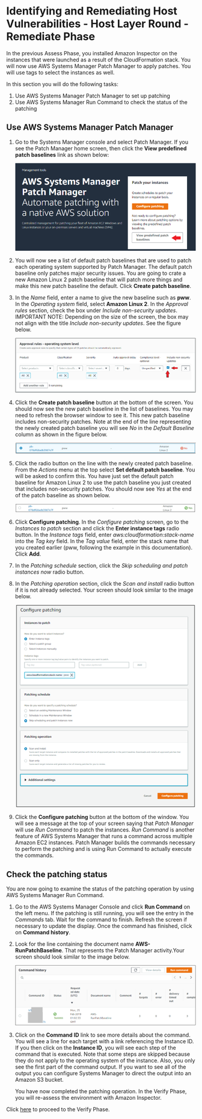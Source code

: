 # Identifying and Remediating Host Vulnerabilities - Host Layer Round - Remediate Phase

In the previous Assess Phase, you installed Amazon Inspector on the instances that were launched as a result of the
CloudFormation stack.  You will now use AWS Systems Manager Patch Manager to apply patches.
You will use tags to select the instances as well.

In this section you will do the following tasks:

1. Use AWS Systems Manager Patch Manager to set up patching
2. Use AWS Systems Manager Run Command to check the status of the patching

## Use AWS Systems Manager Patch Manager

1. Go to the Systems Manager console and select Patch Manager.  If you see the Patch Manager home screen, then click the **View predefined patch baselines** link as shown below:

    ![remediate-home-screen](./images/remediate-pm-home-screen.png)

2.  You will now see a list of default patch baselines that are used to patch each operating system supported by Patch Manager.   The default patch baseline only patches major security issues.  You are going to crate a new Amazon Linux 2 patch baseline that will patch more things and make this new patch baseline the default.  Click **Create patch baseline**.


3.  In the *Name* field, enter a name to give the new baseline such as **pww**.  In the *Operating system* field, select **Amazon Linux 2**.  In the *Approval rules* section, check the box under *Include non-security updates*.  IMPORTANT NOTE:  Depending on the size of the screen, the box may not align with the title *Include non-security updates*.  See the figure below.

    ![approval-rule](./images/remediate-pm-approval-rule.png)

4.  Click the **Create patch baseline** button at the bottom of the screen.  You should now see the new patch baseline in the list of baselines.  You may need to refresh the browser window to see it.  This new patch baseline includes non-security patches.  Note at the end of the line representing the newly created patch baseline you will see *No* in the *Default Baseline* column as shown in the figure below.

    ![default-baseline](./images/remediate-pm-default-baseline-no.png)

5. Click the radio button on the line with the newly created patch baseline.  From the *Actions* menu at the top select **Set default patch baseline**.  You will be asked to confirm this.  You have just set the default patch baseline for Amazon Linux 2 to use the patch baseline you just created that includes non-security patches.  You should now see *Yes* at the end of the patch baseline as shown below.

    ![default-baseline](./images/remediate-pm-default-baseline-yes.png)


6. Click **Configure patching**. In the *Configure patching* screen, go to the *Instances to patch* section and click the **Enter instance tags** radio button.  In the *Instance tags* field, enter *aws:cloudformation:stack-name* into the *Tag key* field.  In the *Tag value* field, enter the stack name that you created earlier (pww, following the example in this documentation).  Click **Add**.


7. In the *Patching schedule* section, click the *Skip scheduling and patch instances now* radio button.

8. In the *Patching operation* section, click the *Scan and install* radio button if it is not already selected.  Your screen should look similar to the image below.

    ![configure-patching](./images/remediate-pm-configure-patching.png)

9.  Click the **Configure patching** button at the bottom of the window.  You will see a message at the top of your screen saying that *Patch Manager* will use *Run Command* to patch the instances.   *Run Command* is another feature of AWS Systems Manager that runs a command across multiple Amazon EC2 instances.  Patch Manager builds the commands necessary to perform the patching and is using Run Command to actually execute the commands.

## Check the patching status

You are now going to examine the status of the patching operation by using AWS Systems Manager Run Command.

1. Go to the AWS Systems Manager Console and click **Run Command** on the left menu.  If the patching is still running, you will see the entry in the *Commands* tab.  Wait for the command to finish.  Refresh the screen if necessary to update the display.  Once the command has finished, click on **Command history**.

2. Look for the line containing the document name **AWS-RunPatchBaseline**.  That represents the Patch Manager activity.Your screen should look similar to the image below.


    ![command-history](./images/remediate-command-history.png)

3.  Click on the **Command ID** link to see more details about the command.  You will see a line for each target with a link referencing the Instance ID.  If you then click on the **Instance ID**, you will see each step of the command that is executed.   Note that some steps are skipped because they do not apply to the operating system of the instance.  Also, you only see the first part of the command output.  If you want to see all of the output you can configure Systems Manager to direct the output into an Amazon S3 bucket.

    You have now completed the patching operation.  In the Verify Phase, you will re-assess the environment with Amazon Inspector.

Click [here](./verify.md) to proceed to the Verify Phase.
